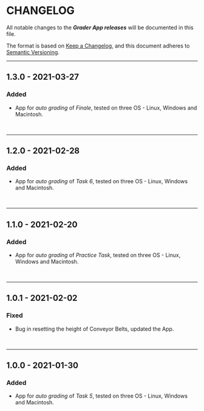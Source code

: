 # CHANGELOG

All notable changes to the ***Grader App releases*** will be documented in this file.

The format is based on [Keep a Changelog](https://keepachangelog.com/en/1.0.0/), and this document adheres to [Semantic Versioning](https://semver.org/spec/v2.0.0.html).

---

## 1.3.0 - 2021-03-27

### Added

- App for *auto grading* of *Finale*, tested on three OS - Linux, Windows and Macintosh.

<br>

---

## 1.2.0 - 2021-02-28

### Added

- App for *auto grading* of *Task 6*, tested on three OS - Linux, Windows and Macintosh.

<br>

---

## 1.1.0 - 2021-02-20

### Added

- App for *auto grading* of *Practice Task*, tested on three OS - Linux, Windows and Macintosh.

<br>

---

## 1.0.1 - 2021-02-02

### Fixed

- Bug in resetting the height of Conveyor Belts, updated the App.

<br>

---

## 1.0.0 - 2021-01-30

### Added

- App for *auto grading* of *Task 5*, tested on three OS - Linux, Windows and Macintosh.

<br>

